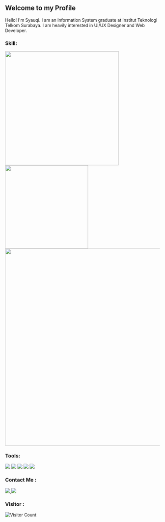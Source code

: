 ## Welcome to my Profile
Hello! I'm Syauqi. I am an Information System graduate at Institut Teknologi Telkom Surabaya. I am heavily interested in UI/UX Designer and Web Developer.

### Skill:
<p align="left">
<a href="https://github.com/syauqihaa">
  <img width="370px" src="https://github-readme-stats-eight-theta.vercel.app/api?username=syauqihaa&show_icons=true&hide_border=true&theme=algolia&include_all_commits=true&count_private=true"/>
  <img width="270px" src="https://github-readme-stats-eight-theta.vercel.app/api/top-langs/?username=syauqihaa&layout=compact&langs_count=8&hide_border=true&theme=algolia"/>
<img width="640px" src="https://github-readme-streak-stats.herokuapp.com/?user=syauqihaa&hide_border=true&theme=algolia">
</a>
</p>

### Tools:
<p>
    <img src="https://img.shields.io/badge/OS-Windows-blue?&logo=windows" />
    <img src="https://img.shields.io/badge/Text%20Editor-VS%20Code-blue?&logo=visual%20studio%20code&logoColor=blue" />
    <img src="https://img.shields.io/badge/Design-Figma-blue?&logo=Figma" />
    <img src="https://img.shields.io/badge/Design-Adobe%20Illustrator-blue.svg?&logo=adobe%20illustrator" />
    <img src="https://img.shields.io/badge/Design-Canva-blue.svg?&logo=canva" />
</p>

### Contact Me :
<a href="https://www.linkedin.com/in/syauqihaa/">
    <img src="https://img.shields.io/badge/LinkedIn-0077B5?style=for-the-badge&logo=linkedin&logoColor=white" />
</a>
<a href="mailto:msyauqiha@gmail.com">
  <img src="https://img.shields.io/badge/Gmail-D14836?style=for-the-badge&logo=gmail&logoColor=white" />
</a>

### Visitor :
![Visitor Count](https://profile-counter.glitch.me/syauqihaa/count.svg)
 

<!--
*ramadhani059/ramadhani059* is a ✨ special ✨ repository because its `README.md` (this file) appears on your GitHub profile.

Here are some ideas to get you started:

- 🔭 I’m currently working on 
- 🌱 I’m currently learning Institute Teknologi Telkom Surabaya
- 👯 I’m looking to collaborate on ...
- 🤔 I’m looking for help with ...
- 💬 Ask me about ...
- 📫 How to reach me: ...
- 😄 Pronouns: ...
- ⚡ Fun fact: ...
-->

